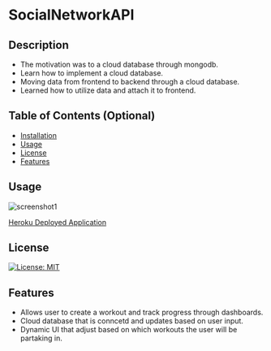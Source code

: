 # SocialNetworkAPI

## Description
- The motivation was to a cloud database through mongodb.
- Learn how to implement a cloud database. 
- Moving data from frontend to backend through a cloud database.  
- Learned how to utilize data and attach it to frontend. 

## Table of Contents (Optional)
- [Installation](#installation)
- [Usage](#usage)
- [License](#license)
- [Features](#features)

## Usage

![screenshot1](screenshot1.jpg)

[Heroku Deployed Application](https://powerful-mesa-58882.herokuapp.com/?id=620ae30c0b086700164ab986)


## License
[![License: MIT](https://img.shields.io/badge/License-MIT-yellow.svg)](https://opensource.org/licenses/MIT)

## Features
- Allows user to create a workout and track progress through dashboards.
- Cloud database that is conncetd and updates based on user input.
- Dynamic UI that adjust based on which workouts the user will be partaking in. 
